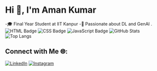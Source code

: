 # Hi 👋, I'm Aman Kumar
-🎓 Final Year Student at IIT Kanpur 
-🌟 Passionate about DL and GenAI .  
![HTML Badge](https://img.shields.io/badge/HTML-Intermediate-green)
![CSS Badge](https://img.shields.io/badge/CSS-Advanced-blue)
![JavaScript Badge](https://img.shields.io/badge/JavaScript-Beginner-yellow)
![GitHub Stats](https://github-readme-stats.vercel.app/api?username=amaniitk&show_icons=true&theme=radical)
![Top Langs](https://github-readme-stats.vercel.app/api/top-langs/?username=amaniitk&layout=compact&theme=radical)
## Connect with Me 🌐:
[![LinkedIn](https://img.shields.io/badge/LinkedIn-Connect-blue)](https://www.linkedin.com/in/aman-kumar-074116228/)
[![Instagram](https://img.shields.io/badge/Instagram-Follow-pink)](https://instagram.com/hmm_aman_)



